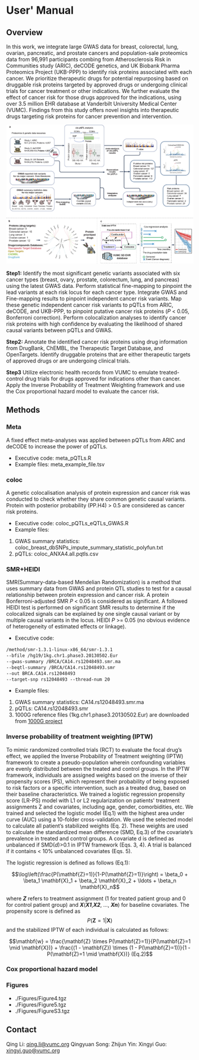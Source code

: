 # User' Manual
## Overview
In this work, we integrate large GWAS data for breast, colorectal, lung, ovarian, pancreatic, and prostate cancers and population-sale proteomics data from 96,991 participants combing from Atherosclerosis Risk in Communities study (ARIC), deCODE genetics, and UK Biobank Pharma Proteomics Project (UKB-PPP) to identify risk proteins associated with each cancer. We prioritize therapeutic drugs for potential repurposing based on druggable risk proteins targeted by approved drugs or undergoing clinical trials for cancer treatment or other indications. We further evaluate the effect of cancer risk for those drugs approved for the indications, using over 3.5 million EHR database at Vanderbilt University Medical Center (VUMC). Findings from this study offers novel insights into therapeutic drugs targeting risk proteins for cancer prevention and intervention.

![My Image](Figure1.png)

**Step1:** Identify the most significant genetic variants associated with six cancer types (breast, ovary, prostate, colorectum, lung, and pancreas) using the latest GWAS data. Perform statistical fine-mapping to pinpoint the lead variants at each risk locus for each cancer type. Integrate GWAS and Fine-mapping results to pinpoint independent cancer risk variants. Map these genetic independent cancer risk variants to pQTLs from ARIC, deCODE, and UKB-PPP, to pinpoint putative cancer risk proteins (*P* < 0.05, Bonferroni correction). Perform colocalization analyses to identify cancer risk proteins with high confidence by evaluating the likelihood of shared causal variants between pQTLs and GWAS.

**Step2:** Annotate the identified cancer risk proteins using drug information from DrugBank, ChEMBL, the Therapeutic Target Database, and OpenTargets. Identify druggable proteins that are either therapeutic targets of approved drugs or are undergoing clinical trials.

**Step3** Utilize electronic health records from VUMC to emulate treated-control drug trials for drugs approved for indications other than cancer. Apply the Inverse Probability of Treatment Weighting framework and use the Cox proportional hazard model to evaluate the cancer risk.

## Methods
### Meta
A fixed effect meta-analyses was applied between pQTLs from ARIC and deCODE to increase the power of pQTLs.
- Executive code: meta_pQTLs.R
- Example files: meta_example_file.tsv

### coloc
A genetic colocalisation analysis of protein expression and cancer risk was conducted to check whether they share common genetic causal variants. Protein with posterior probability (PP.H4) > 0.5 are considered as cancer risk proteins.

- Executive code: coloc_pQTLs_eQTLs_GWAS.R
- Example files:
1) GWAS summary statistics: coloc_breast_dbSNPs_impute_summary_statistic_polyfun.txt
2) pQTLs: coloc_ANXA4.all.pqtls.csv

### SMR+HEIDI
SMR(Summary-data-based Mendelian Randomization) is a method that uses summary data from GWAS and protein QTL studies to test for a causal relationship between protein expression and cancer risk. A protein Bonferroni-adjusted SMR *P* < 0.05 is considered as significant. A followed HEIDI test is performed on significant SMR results to determine if the colocalized signals can be explained by one single causal variant or by multiple causal variants in the locus. HEIDI *P* >= 0.05 (no obvious evidence of heterogeneity of estimated effects or linkage).

- Executive code:
```
/method/smr-1.3.1-linux-x86_64/smr-1.3.1
--bfile /hg19/1kg.chr1.phase3.20130502.Eur
--gwas-summary /BRCA/CA14.rs12048493.smr.ma
--beqtl-summary /BRCA/CA14.rs12048493.smr
--out BRCA.CA14.rs12048493
--target-snp rs12048493 --thread-num 20
```
- Example files:
1) GWAS summary statistics: CA14.rs12048493.smr.ma
2) pQTLs: CA14.rs12048493.smr
3) 1000G reference files (1kg.chr1.phase3.20130502.Eur) are downloaded from [1000G project](https://www.internationalgenome.org/category/genotypes/)

### Inverse probability of treatment weighting (IPTW)
To mimic randomized controlled trials (RCT) to evaluate the focal drug’s effect, we applied the Inverse Probability of Treatment weighting (IPTW) framework to create a pseudo-population wherein confounding variables are evenly distributed between the treated and control groups. In the IPTW framework, individuals are assigned weights based on the inverse of their propensity scores (PS), which represent their probability of being exposed to risk factors or a specific intervention, such as a treated drug, based on their baseline characteristics. We trained a logistic regression propensity score (LR-PS) model with L1 or L2 regularization on patients' treatment assignments Z and covariates, including age, gender, comorbidities, etc. We trained and selected the logistic model (Eq.1) with the highest area under curve (AUC) using a 10-folder cross-validation. We used the selected model to calculate all patient’s stabilized weights (Eq. 2). These weights are used to calculate the standardized mean difference (SMD, Eq.3) of the covariate’s prevalence in treated and control groups. A covariate d is defined as unbalanced if SMD(*d*)>0.1 in IPTW framework (Eqs. 3, 4). A trial is balanced if it contains < 10% unbalanced covariates (Eqs. 5).

The logistic regression is defined as follows (Eq.1):
```math
\log\left(\frac{P(\mathbf{Z}=1)}{1-P(\mathbf{Z}=1)}\right) = \beta_0 + \beta_1 \mathbf{X}_1 + \beta_2 \mathbf{X}_2 + \ldots + \beta_n \mathbf{X}_n
```
where ***Z*** refers to treatment assignment (1 for treated patient group and 0 for control patient group) and ***X***(***X1***,***X2***, ..., ***Xn***) for baseline covariates. The propensity score is defined as  
$$ P(\mathbf{Z}=1 | \mathbf{X}) $$
and the stabilized IPTW of each individual is calculated as follows:
```math
\mathbf{w} = \frac{\mathbf{Z} \times P(\mathbf{Z}=1)}{P(\mathbf{Z}=1 \mid \mathbf{X})} + \frac{(1 - \mathbf{Z}) \times (1 - P(\mathbf{Z}=1))}{1 - P(\mathbf{Z}=1 \mid \mathbf{X})} (Eq.2)
```


### Cox proportional hazard model


### Figures
- ./Figures/Figure4.tgz
- ./Figures/Figure5.tgz
- ./Figures/FigureS3.tgz

## Contact
Qing Li: qing.li@vumc.org
Qingyuan Song:
Zhijun Yin:
Xingyi Guo: xingyi.guo@vumc.org
